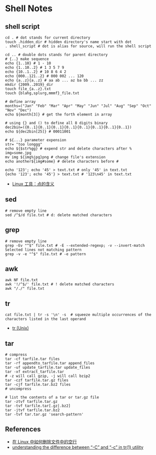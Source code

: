 # Shell Notes
## shell script
```shell
cd . # dot stands for current directory
touch .hidden_dir # hidden directory's name start with dot
. shell_script # dot is alias for source, will run the shell script

cd .. # double dots stands for parent directory
# {..} make sequence
echo {1..10} # 1 - 10
echo {1..10..2} # 1 3 5 7 9
echo {10..1..2} # 10 8 6 4 2
echo {000..121..2} # 000 002 ... 120
echo {a..z}{a..z} # aa ab ... az ba bb ... zz
mkdir {2009..2019}_dir 
touch file_{a..z}.txt
touch {blahg,splurg,mmmf}_file.txt

# define array
months=("Jan" "Feb" "Mar" "Apr" "May" "Jun" "Jul" "Aug" "Sep" "Oct" "Nov" "Dec")
echo ${month[3]} # get the forth element in array

# using {} and () to define all 8 digits binary
dec2bin=({0..1}{0..1}{0..1}{0..1}{0..1}{0..1}{0..1}{0..1})
echo ${dec2bin[25]} # 00011001

# ${...} parameter expension
str= "too longgg"
echo ${$str%gg} # expend str and delete characters after %
img=some.jpg
mv img ${img%jpg}png # change file's extension
echo another${img#some} # delete characters before #

echo '123'; echo '45' > text.txt # only '45' in text.txt
{echo '123'; echo '45'} > text.txt # '123\n45' in text.txt
```
* [Linux 工具：点的含义](https://linux.cn/article-10465-1.html)

## sed
```shell
# remove empty line
sed /^$/d file.txt # d: delete matched characters
```

## grep
```shell
# remove empty line
grep -Ev "^$" file.txt # -E --extended-regexp; -v --invert-match Selected lines not matching pattern
grep -v -e "^$" file.txt # -e pattern
```

## awk
```shell
awk NF file.txt
awk '!/^$/' file.txt # ! delete matched characters
awk "/./" file.txt
```

## tr
```shell
cat file.txt | tr -s '\n' -s  # squeeze multiple occurrences of the characters listed in the last operand
```
* [tr (Unix)](https://en.wikipedia.org/wiki/Tr_(Unix))

## tar
```shell
# compress
tar -cf tarfile.tar files
tar -rf appendto_tarfile.tar append_files
tar -uf update_tarfile.tar update_files
tar -xf extract_tarfile.tar
# -z will call gzip, -j will call bzip2
tar -czf tarfile.tar.gz files
tar -cjf tarfile.tar.bz2 files
# uncompress

# list the contents of a tar or tar.gz file
tar -ztvf tarfile.tar.gz
tar -tvf tarfile.tar[.gz|.bz2]
tar -jtvf tarfile.tar.bz2
tar -tvf tar.tar.gz 'search-pattern'
```

## References
* [在 Linux 中如何删除文件中的空行](https://zhuanlan.zhihu.com/p/59509755)
* [understanding the difference between “-C” and “-c” in tr(1) utility](https://unix.stackexchange.com/questions/74855/understanding-the-difference-between-c-and-c-in-tr1-utility)
